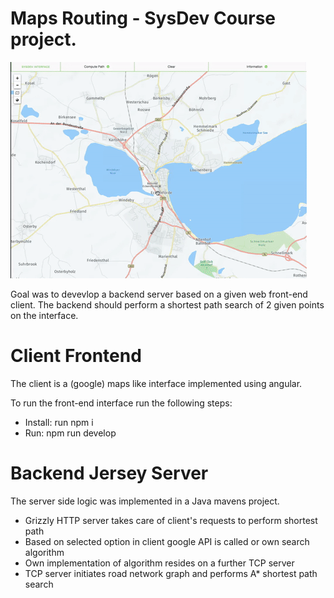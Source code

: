 # Maps Routing - SysDev Course project. 

![Alt Text](demo.gif)

Goal was to devevlop a backend server based on a given web front-end client. The backend should perform a shortest path search of 2 given points on the interface.

# Client Frontend
The client is a (google) maps like interface implemented using angular.

To run the front-end interface run the following steps:
* Install: run npm i
* Run: npm run develop

# Backend Jersey Server
The server side logic was implemented in a Java mavens project. 
* Grizzly HTTP server takes care of client's requests to perform shortest path
* Based on selected option in client google API is called or own search algorithm 
* Own implementation of algorithm resides on a further TCP server
* TCP server initiates road network graph and performs A* shortest path search

